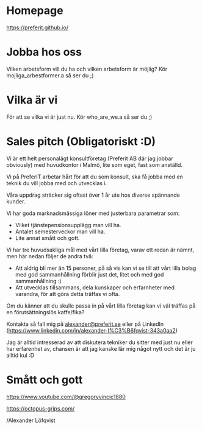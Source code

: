 # Homepage
https://preferit.github.io/
# Jobba hos oss
Vilken arbetsform vill du ha och vilken arbetsform är möjlig?
Kör mojliga_arbestformer.a så ser du ;)
# Vilka är vi
För att se vilka vi är just nu. Kör who_are_we.a så ser du ;) 
# Sales pitch (Obligatoriskt :D)

Vi är ett helt personalägt konsultföretag (Preferit AB där jag jobbar obviously) med huvudkontor i Malmö, lite som eget, fast som anställd.

Vi på PreferIT arbetar hårt för att du som konsult, ska få jobba med en teknik du vill jobba med och utvecklas i.

Våra uppdrag sträcker sig oftast över 1 år ute hos diverse spännande kunder.

Vi har goda marknadsmässiga löner med justerbara parametrar som:
* Vilket tjänstepensionsupplägg man vill ha.
* Antalet semesterveckor man vill ha.
* Lite annat smått och gott.

Vi har tre huvudsakliga mål med vårt lilla företag, varav ett redan är nämnt, men här nedan följer de andra två:
* Att aldrig bli mer än 15 personer, på så vis kan vi se till att vårt lilla bolag med god sammanhållning förblir just det, litet och med god sammanhållning :)
* Att utvecklas tillsammans, dela kunskaper och erfarnheter med varandra, för att göra detta träffas vi ofta.

Om du känner att du skulle passa in på vårt lilla företag kan vi väl träffas på en förutsättningslös kaffe/fika?

Kontakta så fall mig på alexander@preferit.se eller på LinkedIn (https://www.linkedin.com/in/alexander-l%C3%B6fqvist-343a0aa2)

Jag är alltid intresserad av att diskutera tekniker du sitter med just nu eller har erfarenhet av, chansen är att jag kanske lär mig något nytt och det är ju alltid kul :D

# Smått och gott
https://www.youtube.com/@gregoryvincic1880

https://octopus-grips.com/


/Alexander Löfqvist
